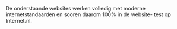 De onderstaande websites werken volledig met moderne internetstandaarden en scoren daarom 100% in de website- test op Internet.nl.
